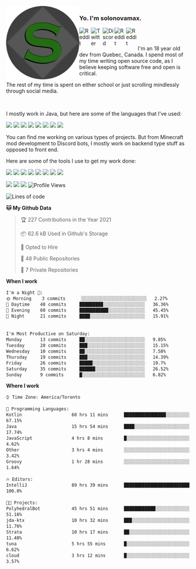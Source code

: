 <!-- dummy -->

<img align="left" alt="Avatar" width="200px" src="https://raw.githubusercontent.com/solonovamax/solonovamax/main/solonovamax-circle.png" />

### Yo. I'm solonovamax.

<a href="https://gitlab.com/solonovamax">
    <img align="left" alt="Reddit" width="32px" src="https://img.icons8.com/color/2x/gitlab.png">
</a>

<a href="https://twitter.com/solonovamax">
    <img align="left" alt="Twitter" width="32px" src="https://img.icons8.com/color/2x/twitter.png">
</a>

<a href="https://discord.gg/YFSQ4cF">
    <img align="left" alt="Discord" width="32px" src="https://img.icons8.com/color/2x/discord-logo.png">
</a>

<!-- <a href="https://twitch.tv/solonovamax">
    <img align="left" alt="Twitch" width="32px" src="https://img.icons8.com/color/2x/twitch.png">
</a> -->

<a href="https://reddit.com/u/solonovamax">
    <img align="left" alt="Reddit" width="32px" src="https://img.icons8.com/color/2x/reddit.png">
</a>

<a href="https://www.youtube.com/channel/UCTxCeyGu41WfEBT8mXpjHMA">
    <img align="left" alt="Reddit" width="32px" src="https://img.icons8.com/color/2x/youtube.png">
</a>

<!-- <a href="https://open.spotify.com/user/solonovamax">
    <img align="left" alt="Spotify" width="32px" src="https://img.icons8.com/color/2x/spotify.png">
</a> -->

<br />
<br />

I'm an 18 year old dev from Quebec, Canada.
I spend most of my time writing open source code, as I believe keeping software free and open is critical.

The rest of my time is spent on either school or just scrolling mindlessly through social media.

<br/>

I mostly work in Java, but here are some of the languages that I've used:

<code><img height="20" src="https://img.icons8.com/color/1x/java-coffee-cup-logo.png"></code>
<code><img height="20" src="https://img.icons8.com/color/1x/kotlin.png"></code>
<code><img height="20" src="https://img.icons8.com/color/1x/javascript.png"></code>
<code><img height="20" src="https://img.icons8.com/color/1x/nodejs.png"></code>
<code><img height="20" src="https://img.icons8.com/color/1x/python.png"></code>
<code><img height="20" src="https://img.icons8.com/color/1x/html-5.png"></code>
<code><img height="20" src="https://img.icons8.com/color/1x/css3.png"></code>
<code><img height="20" src="https://img.icons8.com/color/1x/graphql.png"></code>

You can find me working on various types of projects.
But from Minecraft mod development to Discord bots, I mostly work on backend type stuff as opposed to front end.

Here are some of the tools I use to get my work done:

<code><img height="20" src="https://img.icons8.com/material/1x/intellij-idea.png"></code>
<code><img height="20" src="https://img.icons8.com/color/1x/git.png"></code>
<code><img height="20" src="https://img.icons8.com/color/1x/docker.png"></code>
<code><img height="20" src="https://img.icons8.com/color/1x/linux.png"></code>
<code><img height="20" src="https://img.icons8.com/color/1x/mongodb.png"></code>
<code><img height="20" src="https://img.icons8.com/metro/1x/mysql.png"></code>
<code><img height="20" src="https://img.icons8.com/fluent/1x/console.png"></code>
<code><img height="20" src="https://img.icons8.com/color/1x/open-source.png"></code>

![](https://img.shields.io/badge/OS-Linux-informational?style=flat&logo=Arch%20Linux&logoColor=white&color=007ec6)
![](https://img.shields.io/badge/Editor-IntelliJ%20Idea-informational?style=flat&logo=IntelliJ%20Idea&logoColor=white&color=007ec6)
![](https://img.shields.io/badge/Main%20Languages-Java%20%26%20Kotlin-informational?style=flat&logo=Java&logoColor=white&color=007ec6)
![Profile Views](https://komarev.com/ghpvc/?username=solonovamax&color=blue&style=flat)








<!--START_SECTION:waka-->
![Lines of code](https://img.shields.io/badge/From%20Hello%20World%20I%27ve%20Written-26256%20lines%20of%20code-blue)

**🐱 My Github Data** 

> 🏆 227 Contributions in the Year 2021
 > 
> 📦 62.6 kB Used in Github's Storage 
 > 
> 💼 Opted to Hire
 > 
> 📜 48 Public Repositories 
 > 
> 🔑 7 Private Repositories  
 > 
**When I work** 

```text
I'm a Night 🦉: 
🌞 Morning    3 commits      ░░░░░░░░░░░░░░░░░░░░░░░░░   2.27% 
🌆 Daytime    48 commits     █████████░░░░░░░░░░░░░░░░   36.36% 
🌃 Evening    60 commits     ███████████░░░░░░░░░░░░░░   45.45% 
🌙 Night      21 commits     ████░░░░░░░░░░░░░░░░░░░░░   15.91%


I'm Most Productive on Saturday: 
Monday       13 commits     ██░░░░░░░░░░░░░░░░░░░░░░░   9.85% 
Tuesday      20 commits     ███░░░░░░░░░░░░░░░░░░░░░░   15.15% 
Wednesday    10 commits     ██░░░░░░░░░░░░░░░░░░░░░░░   7.58% 
Thursday     19 commits     ███░░░░░░░░░░░░░░░░░░░░░░   14.39% 
Friday       26 commits     █████░░░░░░░░░░░░░░░░░░░░   19.7% 
Saturday     35 commits     ██████░░░░░░░░░░░░░░░░░░░   26.52% 
Sunday       9 commits      █░░░░░░░░░░░░░░░░░░░░░░░░   6.82%

```


**Where I work** 

```text
⌚︎ Time Zone: America/Toronto

💬 Programming Languages: 
Kotlin                   60 hrs 11 mins      ████████████████░░░░░░░░░   67.15% 
Java                     15 hrs 54 mins      ████░░░░░░░░░░░░░░░░░░░░░   17.74% 
JavaScript               4 hrs 8 mins        █░░░░░░░░░░░░░░░░░░░░░░░░   4.62% 
Other                    3 hrs 4 mins        ░░░░░░░░░░░░░░░░░░░░░░░░░   3.42% 
Groovy                   1 hr 28 mins        ░░░░░░░░░░░░░░░░░░░░░░░░░   1.64%

🔥 Editors: 
IntelliJ                 89 hrs 39 mins      █████████████████████████   100.0%

🐱‍💻 Projects: 
PolyhedralBot            45 hrs 51 mins      ████████████░░░░░░░░░░░░░   51.16% 
jda-ktx                  10 hrs 32 mins      ███░░░░░░░░░░░░░░░░░░░░░░   11.76% 
Strata                   10 hrs 17 mins      ██░░░░░░░░░░░░░░░░░░░░░░░   11.48% 
tuna                     5 hrs 55 mins       █░░░░░░░░░░░░░░░░░░░░░░░░   6.62% 
cloud                    3 hrs 12 mins       █░░░░░░░░░░░░░░░░░░░░░░░░   3.57%

```


<!--END_SECTION:waka-->

<!--
**solonovamax/solonovamax** is a ✨ _special_ ✨ repository because its `README.md` (this file) appears on your GitHub profile.

Here are some ideas to get you started:

- 🔭 I’m currently working on ...
- 🌱 I’m currently learning ...
- 👯 I’m looking to collaborate on ...
- 🤔 I’m looking for help with ...
- 💬 Ask me about ...
- 📫 How to reach me: ...
- 😄 Pronouns: ...
- ⚡ Fun fact: ...
-->
